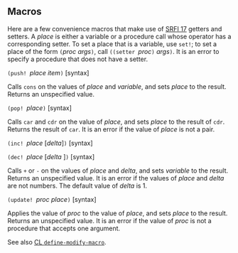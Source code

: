 ## Macros

Here are a few convenience macros that make use of
[SRFI 17](http://srfi.schemers.org/srfi-17/srfi-17.html) getters and setters.
A *place* is either a variable or a procedure call whose operator has a corresponding setter.
To set a place that is a variable, use `set!`; to set a place of the form
`(`*proc args*`)`, call `((setter `*proc*`)` *args*`)`.
It is an error to specify a procedure that does not have a setter.

`(push! `*place item*`)` [syntax]

Calls `cons` on the values of *place* and *variable*, and sets *place* to the result.
Returns an unspecified value.

`(pop! `*place*`)` [syntax]

Calls `car` and `cdr` on the value of *place*, and sets *place* to the result of `cdr`.
Returns the result of `car`.  It is an error if the value of *place* is not a pair.

`(inc! `*place* [*delta*]`)` [syntax]

`(dec! `*place* [*delta* ]`)` [syntax]

Calls `+` or `-` on the values of *place* and *delta*, and sets *variable* to the result.
Returns an unspecified value.  It is an error if the values of *place* and *delta* are not numbers.
The default value of *delta* is 1.

`(update! `*proc place*`)` [syntax]

Applies the value of *proc* to the value of *place*, and sets *place* to the result.
Returns an unspecified value.
It is an error if the value of *proc* is not a procedure that accepts one argument.

See also [CL `define-modify-macro`](http://www.lispworks.com/documentation/HyperSpec/Body/m_defi_2.htm).

